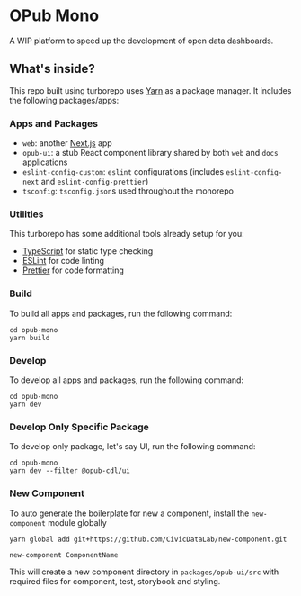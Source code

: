 # OPub Mono

A WIP platform to speed up the development of open data dashboards.

## What's inside?

This repo built using turborepo uses [Yarn](https://classic.yarnpkg.com/) as a package manager. It includes the following packages/apps:

### Apps and Packages

- `web`: another [Next.js](https://nextjs.org/) app
- `opub-ui`: a stub React component library shared by both `web` and `docs` applications
- `eslint-config-custom`: `eslint` configurations (includes `eslint-config-next` and `eslint-config-prettier`)
- `tsconfig`: `tsconfig.json`s used throughout the monorepo

### Utilities

This turborepo has some additional tools already setup for you:

- [TypeScript](https://www.typescriptlang.org/) for static type checking
- [ESLint](https://eslint.org/) for code linting
- [Prettier](https://prettier.io) for code formatting

### Build

To build all apps and packages, run the following command:

```
cd opub-mono
yarn build
```

### Develop

To develop all apps and packages, run the following command:

```
cd opub-mono
yarn dev
```

### Develop Only Specific Package

To develop only package, let's say UI, run the following command:

```
cd opub-mono
yarn dev --filter @opub-cdl/ui
```

### New Component

To auto generate the boilerplate for new a component, install the `new-component` module globally

```
yarn global add git+https://github.com/CivicDataLab/new-component.git

new-component ComponentName
```

This will create a new component directory in `packages/opub-ui/src` with required files for component, test, storybook and styling.
